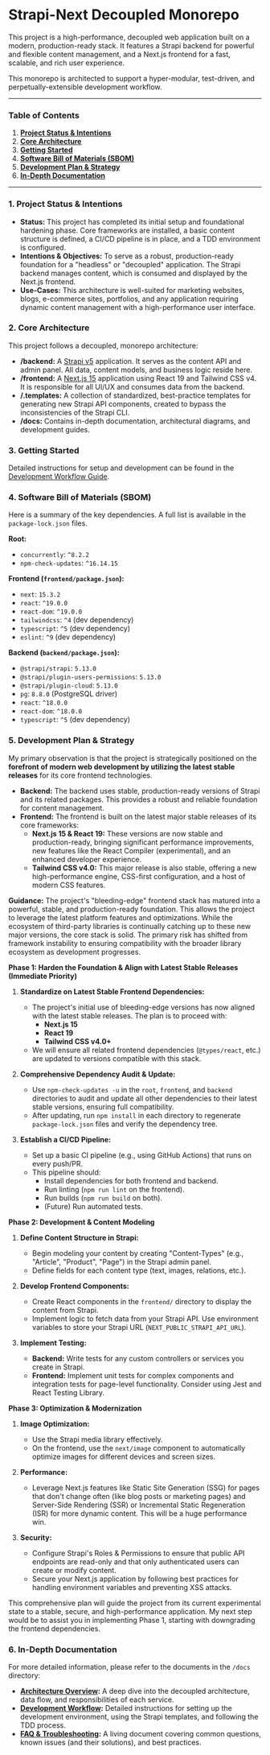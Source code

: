 # Strapi-Next Decoupled Monorepo

This project is a high-performance, decoupled web application built on a modern, production-ready stack. It features a Strapi backend for powerful and flexible content management, and a Next.js frontend for a fast, scalable, and rich user experience.

This monorepo is architected to support a hyper-modular, test-driven, and perpetually-extensible development workflow.

---

### **Table of Contents**

1.  [**Project Status & Intentions**](#1-project-status--intentions)
2.  [**Core Architecture**](#2-core-architecture)
3.  [**Getting Started**](#3-getting-started)
4.  [**Software Bill of Materials (SBOM)**](#4-software-bill-of-materials-sbom)
5.  [**Development Plan & Strategy**](#5-development-plan--strategy)
6.  [**In-Depth Documentation**](#6-in-depth-documentation)

---

### **1. Project Status & Intentions**

*   **Status:** This project has completed its initial setup and foundational hardening phase. Core frameworks are installed, a basic content structure is defined, a CI/CD pipeline is in place, and a TDD environment is configured.
*   **Intentions & Objectives:** To serve as a robust, production-ready foundation for a "headless" or "decoupled" application. The Strapi backend manages content, which is consumed and displayed by the Next.js frontend.
*   **Use-Cases:** This architecture is well-suited for marketing websites, blogs, e-commerce sites, portfolios, and any application requiring dynamic content management with a high-performance user interface.

### **2. Core Architecture**

This project follows a decoupled, monorepo architecture:

*   **/backend:** A [Strapi v5](https://strapi.io/) application. It serves as the content API and admin panel. All data, content models, and business logic reside here.
*   **/frontend:** A [Next.js 15](https://nextjs.org/) application using React 19 and Tailwind CSS v4. It is responsible for all UI/UX and consumes data from the backend.
*   **/__.templates__:** A collection of standardized, best-practice templates for generating new Strapi API components, created to bypass the inconsistencies of the Strapi CLI.
*   **/docs:** Contains in-depth documentation, architectural diagrams, and development guides.

### **3. Getting Started**

Detailed instructions for setup and development can be found in the [Development Workflow Guide](./docs/development-workflow.md).

### **4. Software Bill of Materials (SBOM)**

Here is a summary of the key dependencies. A full list is available in the `package-lock.json` files.

**Root:**

* `concurrently`: `^8.2.2`
* `npm-check-updates`: `^16.14.15`

**Frontend (`frontend/package.json`):**

* `next`: `15.3.2`
* `react`: `^19.0.0`
* `react-dom`: `^19.0.0`
* `tailwindcss`: `^4` (dev dependency)
* `typescript`: `^5` (dev dependency)
* `eslint`: `^9` (dev dependency)

**Backend (`backend/package.json`):**

* `@strapi/strapi`: `5.13.0`
* `@strapi/plugin-users-permissions`: `5.13.0`
* `@strapi/plugin-cloud`: `5.13.0`
* `pg`: `8.8.0` (PostgreSQL driver)
* `react`: `^18.0.0`
* `react-dom`: `^18.0.0`
* `typescript`: `^5` (dev dependency)

### **5. Development Plan & Strategy**

My primary observation is that the project is strategically positioned on the **forefront of modern web development by utilizing the latest stable releases** for its core frontend technologies.

*   **Backend:** The backend uses stable, production-ready versions of Strapi and its related packages. This provides a robust and reliable foundation for content management.
*   **Frontend:** The frontend is built on the latest major stable releases of its core frameworks:
    *   **Next.js 15 & React 19:** These versions are now stable and production-ready, bringing significant performance improvements, new features like the React Compiler (experimental), and an enhanced developer experience.
    *   **Tailwind CSS v4.0:** This major release is also stable, offering a new high-performance engine, CSS-first configuration, and a host of modern CSS features.

**Guidance:**
The project's "bleeding-edge" frontend stack has matured into a powerful, stable, and production-ready foundation. This allows the project to leverage the latest platform features and optimizations. While the ecosystem of third-party libraries is continually catching up to these new major versions, the core stack is solid. The primary risk has shifted from framework instability to ensuring compatibility with the broader library ecosystem as development progresses.

**Phase 1: Harden the Foundation & Align with Latest Stable Releases (Immediate Priority)**

1.  **Standardize on Latest Stable Frontend Dependencies:**
    * The project's initial use of bleeding-edge versions has now aligned with the latest stable releases. The plan is to proceed with:
        * **Next.js 15**
        * **React 19**
        * **Tailwind CSS v4.0+**
    * We will ensure all related frontend dependencies (`@types/react`, etc.) are updated to versions compatible with this stack.

2.  **Comprehensive Dependency Audit & Update:**
    * Use `npm-check-updates -u` in the `root`, `frontend`, and `backend` directories to audit and update all other dependencies to their latest stable versions, ensuring full compatibility.
    * After updating, run `npm install` in each directory to regenerate `package-lock.json` files and verify the dependency tree.

3.  **Establish a CI/CD Pipeline:**
    * Set up a basic CI pipeline (e.g., using GitHub Actions) that runs on every push/PR.
    * This pipeline should:
        * Install dependencies for both frontend and backend.
        * Run linting (`npm run lint` on the frontend).
        * Run builds (`npm run build` on both).
        * (Future) Run automated tests.

**Phase 2: Development & Content Modeling**

1. **Define Content Structure in Strapi:**
    * Begin modeling your content by creating "Content-Types" (e.g., "Article", "Product", "Page") in the Strapi admin panel.
    * Define fields for each content type (text, images, relations, etc.).

2. **Develop Frontend Components:**
    * Create React components in the `frontend/` directory to display the content from Strapi.
    * Implement logic to fetch data from your Strapi API. Use environment variables to store your Strapi URL (`NEXT_PUBLIC_STRAPI_API_URL`).

3. **Implement Testing:**
    * **Backend:** Write tests for any custom controllers or services you create in Strapi.
    * **Frontend:** Implement unit tests for complex components and integration tests for page-level functionality. Consider using Jest and React Testing Library.

**Phase 3: Optimization & Modernization**

1. **Image Optimization:**
    * Use the Strapi media library effectively.
    * On the frontend, use the `next/image` component to automatically optimize images for different devices and screen sizes.

2. **Performance:**
    * Leverage Next.js features like Static Site Generation (SSG) for pages that don't change often (like blog posts or marketing pages) and Server-Side Rendering (SSR) or Incremental Static Regeneration (ISR) for more dynamic content. This will be a huge performance win.

3. **Security:**
    * Configure Strapi's Roles & Permissions to ensure that public API endpoints are read-only and that only authenticated users can create or modify content.
    * Secure your Next.js application by following best practices for handling environment variables and preventing XSS attacks.

This comprehensive plan will guide the project from its current experimental state to a stable, secure, and high-performance application. My next step would be to assist you in implementing Phase 1, starting with downgrading the frontend dependencies.

### **6. In-Depth Documentation**

For more detailed information, please refer to the documents in the `/docs` directory:

*   **[Architecture Overview](./docs/architecture.md):** A deep dive into the decoupled architecture, data flow, and responsibilities of each service.
*   **[Development Workflow](./docs/development-workflow.md):** Detailed instructions for setting up the development environment, using the Strapi templates, and following the TDD process.
*   **[FAQ & Troubleshooting](./docs/faq-troubleshooting.md):** A living document covering common questions, known issues (and their solutions), and best practices.
